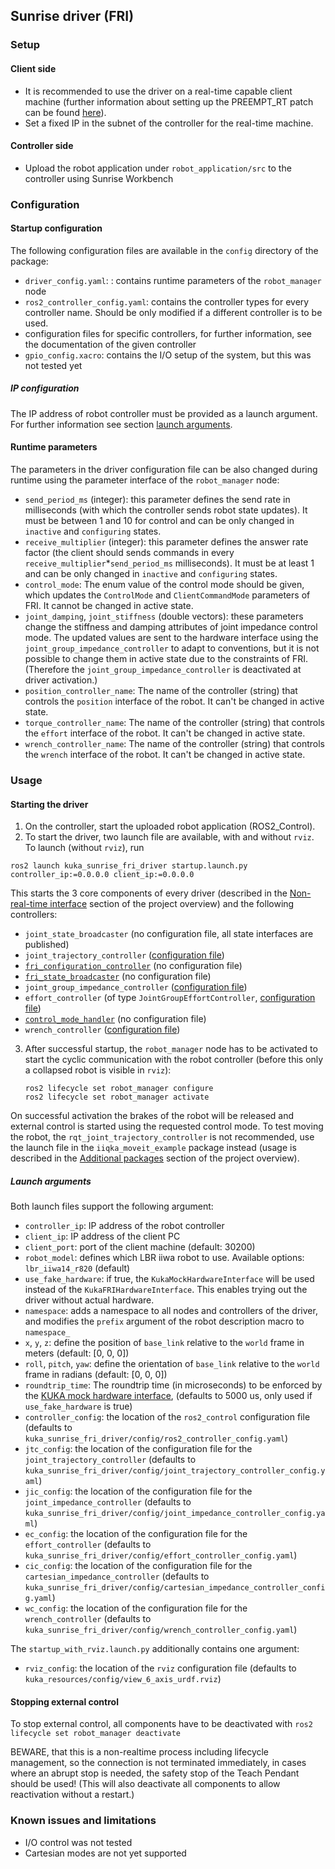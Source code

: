 ## Sunrise driver (FRI)

### Setup

#### Client side
- It is recommended to use the driver on a real-time capable client machine (further information about setting up the PREEMPT_RT patch can be found [here](https://github.com/kroshu/kuka_drivers/wiki/5_Realtime)).
- Set a fixed IP in the subnet of the controller for the real-time machine.

#### Controller side

- Upload the robot application under `robot_application/src` to the controller using Sunrise Workbench

### Configuration

#### Startup configuration

The following configuration files are available in the `config` directory of the package:
- `driver_config.yaml`: : contains runtime parameters of the `robot_manager` node
- `ros2_controller_config.yaml`: contains the controller types for every controller name. Should be only modified if a different controller is to be used.
- configuration files for specific controllers, for further information, see the documentation of the given controller
- `gpio_config.xacro`: contains the I/O setup of the system, but this was not tested yet

##### IP configuration
The IP address of robot controller must be provided as a launch argument. For further information see section [launch arguments](#launch-arguments).

#### Runtime parameters
The parameters in the driver configuration file can be also changed during runtime using the parameter interface of the `robot_manager` node:
- `send_period_ms` (integer): this parameter defines the send rate in milliseconds (with which the controller sends robot state updates). It must be between 1 and 10 for control and can be only changed in `inactive` and `configuring` states.
- `receive_multiplier` (integer): this parameter defines the answer rate factor (the client should sends commands in every `receive_multiplier`*`send_period_ms` milliseconds). It must be at least 1 and can be only changed in `inactive` and `configuring` states.
- `control_mode`: The enum value of the control mode should be given, which updates the `ControlMode` and `ClientCommandMode` parameters of FRI. It cannot be changed in active state.
- `joint_damping`, `joint_stiffness` (double vectors): these parameters change the stiffness and damping attributes of joint impedance control mode. The updated values are sent to the hardware interface using the `joint_group_impedance_controller` to adapt to conventions, but it is not possible to change them in active state due to the constraints of FRI. (Therefore the `joint_group_impedance_controller` is deactivated at driver activation.)
- `position_controller_name`: The name of the controller (string) that controls the `position` interface of the robot. It can't be changed in active state.
- `torque_controller_name`: The name of the controller (string) that controls the `effort` interface of the robot. It can't be changed in active state.
- `wrench_controller_name`: The name of the controller (string) that controls the `wrench` interface of the robot. It can't be changed in active state.

### Usage

#### Starting the driver

1. On the controller, start the uploaded robot application (ROS2_Control).
2. To start the driver, two launch file are available, with and without `rviz`. To launch (without `rviz`), run
```
ros2 launch kuka_sunrise_fri_driver startup.launch.py controller_ip:=0.0.0.0 client_ip:=0.0.0.0
```
This starts the 3 core components of every driver (described in the [Non-real-time interface](https://github.com/kroshu/kuka_drivers/wiki#non-real-time-interface) section of the project overview) and the following controllers:
- `joint_state_broadcaster` (no configuration file, all state interfaces are published)
- `joint_trajectory_controller` ([configuration file](https://github.com/kroshu/kuka_drivers/tree/master/kuka_sunrise_fri_driver/config/joint_trajectory_controller_config.yaml))
- [`fri_configuration_controller`](https://github.com/kroshu/kuka_controllers?tab=readme-ov-file#fri_configuration_controller) (no configuration file)
- [`fri_state_broadcaster`](https://github.com/kroshu/kuka_controllers?tab=readme-ov-file#fri_state_broadcaster) (no configuration file)
- `joint_group_impedance_controller` ([configuration file](https://github.com/kroshu/kuka_drivers/tree/master/kuka_sunrise_fri_driver/config/joint_impedance_controller_config.yaml))
- `effort_controller` (of type `JointGroupEffortController`, [configuration file](https://github.com/kroshu/kuka_drivers/tree/master/kuka_sunrise_fri_driver/config/effort_controller_config.yaml))
- [`control_mode_handler`](https://github.com/kroshu/kuka_controllers?tab=readme-ov-file#control_mode_handler) (no configuration file)
- `wrench_controller` ([configuration file](https://github.com/kroshu/kuka_drivers/tree/feature/fri_wrench_control/kuka_sunrise_fri_driver/config/wrench_controller_config.yaml))
  
3. After successful startup, the `robot_manager` node has to be activated to start the cyclic communication with the robot controller (before this only a collapsed robot is visible in `rviz`):
    ```
    ros2 lifecycle set robot_manager configure
    ros2 lifecycle set robot_manager activate
    ```
On successful activation the brakes of the robot will be released and external control is started using the requested control mode. To test moving the robot, the `rqt_joint_trajectory_controller` is not recommended, use the launch file in the `iiqka_moveit_example` package instead (usage is described in the [Additional packages](https://github.com/kroshu/kuka_drivers/wiki#additional-packages) section of the project overview).


##### Launch arguments

Both launch files support the following argument:
- `controller_ip`: IP address of the robot controller
- `client_ip`: IP address of the client PC
- `client_port`: port of the client machine (default: 30200)
- `robot_model`: defines which LBR iiwa robot to use. Available options: `lbr_iiwa14_r820` (default)
- `use_fake_hardware`: if true, the `KukaMockHardwareInterface` will be used instead of the `KukaFRIHardwareInterface`. This enables trying out the driver without actual hardware.
- `namespace`: adds a namespace to all nodes and controllers of the driver, and modifies the `prefix` argument of the robot description macro to `namespace_`
- `x`, `y`, `z`: define the position of `base_link` relative to the `world` frame in meters (default: [0, 0, 0])
- `roll`, `pitch`, `yaw`: define the orientation of `base_link` relative to the `world` frame in radians (default: [0, 0, 0])
- `roundtrip_time`: The roundtrip time (in microseconds) to be enforced by the [KUKA mock hardware interface](https://github.com/kroshu/kuka_robot_descriptions?tab=readme-ov-file#custom-mock-hardware), (defaults to 5000 us, only used if `use_fake_hardware` is true)
- `controller_config`: the location of the `ros2_control` configuration file (defaults to `kuka_sunrise_fri_driver/config/ros2_controller_config.yaml`)
- `jtc_config`: the location of the configuration file for the `joint_trajectory_controller` (defaults to `kuka_sunrise_fri_driver/config/joint_trajectory_controller_config.yaml`)
- `jic_config`: the location of the configuration file for the `joint_impedance_controller` (defaults to `kuka_sunrise_fri_driver/config/joint_impedance_controller_config.yaml`)
- `ec_config`: the location of the configuration file for the `effort_controller` (defaults to `kuka_sunrise_fri_driver/config/effort_controller_config.yaml`)
- `cic_config`: the location of the configuration file for the `cartesian_impedance_controller` (defaults to `kuka_sunrise_fri_driver/config/cartesian_impedance_controller_config.yaml`)
- `wc_config`: the location of the configuration file for the `wrench_controller` (defaults to `kuka_sunrise_fri_driver/config/wrench_controller_config.yaml`)


The `startup_with_rviz.launch.py` additionally contains one argument:
- `rviz_config`: the location of the `rviz` configuration file (defaults to `kuka_resources/config/view_6_axis_urdf.rviz`)


#### Stopping external control

To stop external control, all components have to be deactivated with `ros2 lifecycle set robot_manager deactivate`

BEWARE, that this is a non-realtime process including lifecycle management, so the connection is not terminated immediately, in cases where an abrupt stop is needed, the safety stop of the Teach Pendant should be used! (This will also deactivate all components to allow reactivation without a restart.)


### Known issues and limitations

- I/O control was not tested
- Cartesian modes are not yet supported
